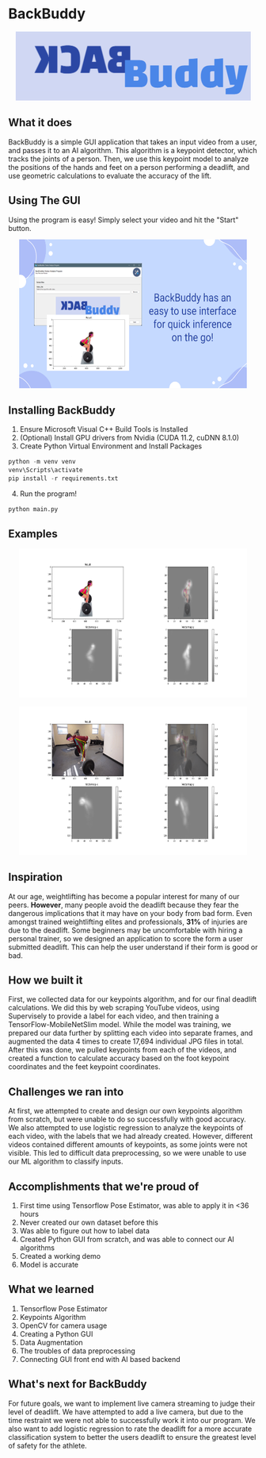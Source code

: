 # BackBuddy

<p align="center">
  <img src="https://github.com/IdeaKing/BackBuddy/blob/main/docs/BackBuddyLogo.png">
</p>

## What it does
BackBuddy is a simple GUI application that takes an input video from a user, and passes it to an AI algorithm. This algorithm is a keypoint detector, which tracks the joints of a person. Then, we use this keypoint model to analyze the positions of the hands and feet on a person performing a deadlift, and use geometric calculations to evaluate the accuracy of the lift.

## Using The GUI

Using the program is easy! Simply select your video and hit the "Start" button.

<p align="center">
  <img width="460" height="300" src="https://github.com/IdeaKing/BackBuddy/blob/main/docs/GUI.png">
</p>

## Installing BackBuddy

1. Ensure Microsoft Visual C++ Build Tools is Installed 
2. (Optional) Install GPU drivers from Nvidia (CUDA 11.2, cuDNN 8.1.0)
3. Create Python Virtual Environment and Install Packages

```Python
python -m venv venv
venv\Scripts\activate
pip install -r requirements.txt
```

4. Run the program!

```Python
python main.py
```

## Examples

<p align="center">
  <img width="460" height="300" src="https://github.com/IdeaKing/BackBuddy/blob/main/docs/Figure_1.png">
</p>

<p align="center">
  <img width="460" height="300" src="https://github.com/IdeaKing/BackBuddy/blob/main/docs/Figure_2.png">
</p>

## Inspiration

At our age, weightlifting has become a popular interest for many of our peers. **However**, many people avoid the deadlift because they fear the dangerous implications that it may have on your body from bad form. Even amongst trained weightlifting elites and professionals, **31%** of injuries are due to the deadlift. Some beginners may be uncomfortable with hiring a personal trainer, so we designed an application to score the form a user submitted deadlift. This can help the user understand if their form is good or bad.

## How we built it

First, we collected data for our keypoints algorithm, and for our final deadlift calculations. We did this by web scraping YouTube videos, using Supervisely to provide a label for each video, and then training a TensorFlow-MobileNetSlim model. While the model was training, we prepared our data further by splitting each video into separate frames, and augmented the data 4 times to create 17,694 individual JPG files in total. After this was done, we pulled keypoints from each of the videos, and created a function to calculate accuracy based on the foot keypoint coordinates and the feet keypoint coordinates.

## Challenges we ran into

At first, we attempted to create and design our own keypoints algorithm from scratch, but were unable to do so successfully with good accuracy. We also attempted to use logistic regression to analyze the keypoints of each video, with the labels that we had already created. However, different videos contained different amounts of keypoints, as some joints were not visible. This led to difficult data preprocessing, so we were unable to use our ML algorithm to classify inputs.

## Accomplishments that we're proud of

1. First time using Tensorflow Pose Estimator, was able to apply it in <36 hours
2. Never created our own dataset before this
3. Was able to figure out how to label data
4. Created Python GUI from scratch, and was able to connect our AI algorithms
5. Created a working demo
6. Model is accurate

## What we learned

1. Tensorflow Pose Estimator
2. Keypoints Algorithm
3. OpenCV for camera usage
4. Creating a Python GUI
5. Data Augmentation
6. The troubles of data preprocessing
7. Connecting GUI front end with AI based backend

## What's next for BackBuddy

For future goals, we want to implement live camera streaming to judge their level of deadlift. We have attempted to add a live camera, but due to the time restraint we were not able to successfully work it into our program. We also want to add logistic regression to rate the deadlift for a more accurate classification system to better the users deadlift to ensure the greatest level of safety for the athlete.
